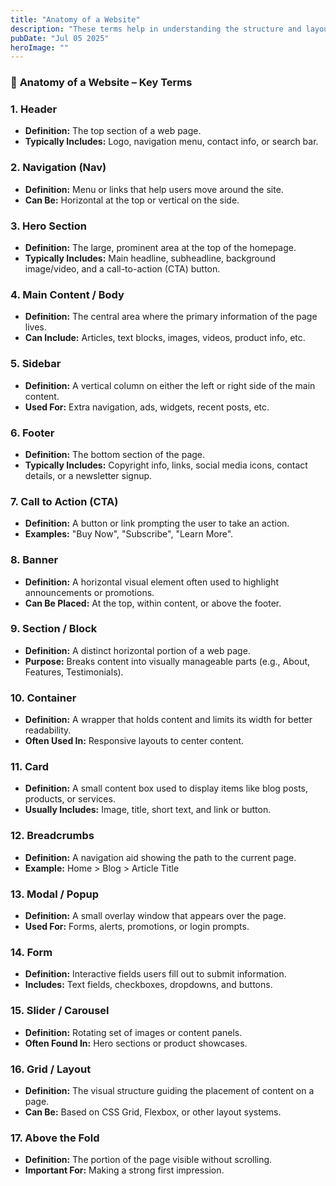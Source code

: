 ```yaml
---
title: "Anatomy of a Website"
description: "These terms help in understanding the structure and layout of a website, especially when designing or coding."
pubDate: "Jul 05 2025"
heroImage: ""
---
```


### 📌 **Anatomy of a Website – Key Terms**

### 1. **Header**

- **Definition:** The top section of a web page.
- **Typically Includes:** Logo, navigation menu, contact info, or search bar.

### 2. **Navigation (Nav)**

- **Definition:** Menu or links that help users move around the site.
- **Can Be:** Horizontal at the top or vertical on the side.

### 3. **Hero Section**

- **Definition:** The large, prominent area at the top of the homepage.
- **Typically Includes:** Main headline, subheadline, background image/video, and a call-to-action (CTA) button.

### 4. **Main Content / Body**

- **Definition:** The central area where the primary information of the page lives.
- **Can Include:** Articles, text blocks, images, videos, product info, etc.

### 5. **Sidebar**

- **Definition:** A vertical column on either the left or right side of the main content.
- **Used For:** Extra navigation, ads, widgets, recent posts, etc.

### 6. **Footer**

- **Definition:** The bottom section of the page.
- **Typically Includes:** Copyright info, links, social media icons, contact details, or a newsletter signup.

### 7. **Call to Action (CTA)**

- **Definition:** A button or link prompting the user to take an action.
- **Examples:** "Buy Now", "Subscribe", "Learn More".

### 8. **Banner**

- **Definition:** A horizontal visual element often used to highlight announcements or promotions.
- **Can Be Placed:** At the top, within content, or above the footer.

### 9. **Section / Block**

- **Definition:** A distinct horizontal portion of a web page.
- **Purpose:** Breaks content into visually manageable parts (e.g., About, Features, Testimonials).

### 10. **Container**

- **Definition:** A wrapper that holds content and limits its width for better readability.
- **Often Used In:** Responsive layouts to center content.

### 11. **Card**

- **Definition:** A small content box used to display items like blog posts, products, or services.
- **Usually Includes:** Image, title, short text, and link or button.

### 12. **Breadcrumbs**

- **Definition:** A navigation aid showing the path to the current page.
- **Example:** Home > Blog > Article Title

### 13. **Modal / Popup**

- **Definition:** A small overlay window that appears over the page.
- **Used For:** Forms, alerts, promotions, or login prompts.

### 14. **Form**

- **Definition:** Interactive fields users fill out to submit information.
- **Includes:** Text fields, checkboxes, dropdowns, and buttons.

### 15. **Slider / Carousel**

- **Definition:** Rotating set of images or content panels.
- **Often Found In:** Hero sections or product showcases.

### 16. **Grid / Layout**

- **Definition:** The visual structure guiding the placement of content on a page.
- **Can Be:** Based on CSS Grid, Flexbox, or other layout systems.

### 17. **Above the Fold**

- **Definition:** The portion of the page visible without scrolling.
- **Important For:** Making a strong first impression.